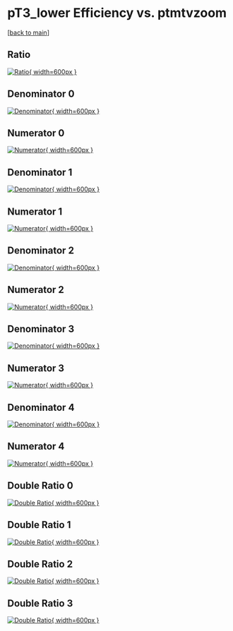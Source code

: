 # pT3_lower Efficiency vs. ptmtvzoom

[[back to main](./)]



## Ratio

[![Ratio](../mtv/var/pT3_lower_base_11_-1_eff_ptmtvzoom.png){ width=600px }](../mtv/var/pT3_lower_base_11_-1_eff_ptmtvzoom.pdf)

## Denominator 0

[![Denominator](../mtv/den/pT3_lower_base_11_-1_eff_ptmtvzoom_den0.png){ width=600px }](../mtv/den/pT3_lower_base_11_-1_eff_ptmtvzoom_den0.pdf)

## Numerator 0

[![Numerator](../mtv/num/pT3_lower_base_11_-1_eff_ptmtvzoom_num0.png){ width=600px }](../mtv/num/pT3_lower_base_11_-1_eff_ptmtvzoom_num0.pdf)

## Denominator 1

[![Denominator](../mtv/den/pT3_lower_base_11_-1_eff_ptmtvzoom_den1.png){ width=600px }](../mtv/den/pT3_lower_base_11_-1_eff_ptmtvzoom_den1.pdf)

## Numerator 1

[![Numerator](../mtv/num/pT3_lower_base_11_-1_eff_ptmtvzoom_num1.png){ width=600px }](../mtv/num/pT3_lower_base_11_-1_eff_ptmtvzoom_num1.pdf)

## Denominator 2

[![Denominator](../mtv/den/pT3_lower_base_11_-1_eff_ptmtvzoom_den2.png){ width=600px }](../mtv/den/pT3_lower_base_11_-1_eff_ptmtvzoom_den2.pdf)

## Numerator 2

[![Numerator](../mtv/num/pT3_lower_base_11_-1_eff_ptmtvzoom_num2.png){ width=600px }](../mtv/num/pT3_lower_base_11_-1_eff_ptmtvzoom_num2.pdf)

## Denominator 3

[![Denominator](../mtv/den/pT3_lower_base_11_-1_eff_ptmtvzoom_den3.png){ width=600px }](../mtv/den/pT3_lower_base_11_-1_eff_ptmtvzoom_den3.pdf)

## Numerator 3

[![Numerator](../mtv/num/pT3_lower_base_11_-1_eff_ptmtvzoom_num3.png){ width=600px }](../mtv/num/pT3_lower_base_11_-1_eff_ptmtvzoom_num3.pdf)

## Denominator 4

[![Denominator](../mtv/den/pT3_lower_base_11_-1_eff_ptmtvzoom_den4.png){ width=600px }](../mtv/den/pT3_lower_base_11_-1_eff_ptmtvzoom_den4.pdf)

## Numerator 4

[![Numerator](../mtv/num/pT3_lower_base_11_-1_eff_ptmtvzoom_num4.png){ width=600px }](../mtv/num/pT3_lower_base_11_-1_eff_ptmtvzoom_num4.pdf)

## Double Ratio 0

[![Double Ratio](../mtv/ratio/pT3_lower_base_11_-1_eff_ptmtvzoom_ratio0.png){ width=600px }](../mtv/ratio/pT3_lower_base_11_-1_eff_ptmtvzoom_ratio0.pdf)

## Double Ratio 1

[![Double Ratio](../mtv/ratio/pT3_lower_base_11_-1_eff_ptmtvzoom_ratio1.png){ width=600px }](../mtv/ratio/pT3_lower_base_11_-1_eff_ptmtvzoom_ratio1.pdf)

## Double Ratio 2

[![Double Ratio](../mtv/ratio/pT3_lower_base_11_-1_eff_ptmtvzoom_ratio2.png){ width=600px }](../mtv/ratio/pT3_lower_base_11_-1_eff_ptmtvzoom_ratio2.pdf)

## Double Ratio 3

[![Double Ratio](../mtv/ratio/pT3_lower_base_11_-1_eff_ptmtvzoom_ratio3.png){ width=600px }](../mtv/ratio/pT3_lower_base_11_-1_eff_ptmtvzoom_ratio3.pdf)

